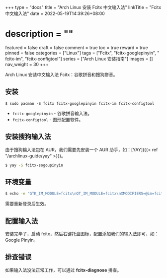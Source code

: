 +++
type = "docs"
title = "Arch Linux 安装 Fcitx 中文输入法"
linkTitle = "Fcitx 中文输入法"
date = 2022-05-19T14:39:26+08:00
# description = ""
featured = false
draft = false
comment = true
toc = true
reward = true
pinned = false
categories = ["Linux"]
tags = ["Fcitx", "fcitx-googlepinyin", " fcitx-im", "fcitx-configtool"]
series = ["Arch Linux 安装指南"]
images = []
nav_weight = 30
+++

Arch Linux 安装中文输入法 Fcitx：谷歌拼音和搜狗拼音。

<!--more-->

## 安装

```shell
$ sudo pacman -S fcitx fcitx-googlepinyin fcitx-im fcitx-configtool
```

- `fcitx-googlepinyin` - 谷歌拼音输入法。
- `fcitx-configtool` - 图形配置软件。

## 安装搜狗输入法

由于搜狗输入法包在 AUR，我们需要先安装一个 AUR 助手，如：[YAY]({{< ref "/archlinux-guide/yay" >}})。

```bash
$ yay -S fcitx-sogoupinyin
```

## 环境变量

```bash
$ echo -e "GTK_IM_MODULE=fcitx\nQT_IM_MODULE=fcitx\nXMODIFIERS=@im=fcitx" > ~/.pam_environment
```

需要重新登录后生效。

## 配置输入法

安装完毕了，启动 fcitx，然后右键托盘图标，配置添加我们的输入法即可，如：Google Pinyin。

## 排查错误

如果输入法没法正常工作，可以通过 **fcitx-diagnose** 排查。

 [1]: https://wiki.archlinux.org/index.php/Fcitx#Chinese

